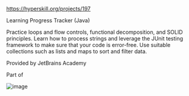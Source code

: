 https://hyperskill.org/projects/197

Learning Progress Tracker (Java)

Practice loops and flow controls, functional decomposition, and SOLID principles. 
Learn how to process strings and leverage the JUnit testing framework to make sure that your code is error-free. 
Use suitable collections such as lists and maps to sort and filter data.

Provided by
JetBrains Academy

Part of

![image](https://github.com/user-attachments/assets/8af03c3b-fae5-4091-9a4c-3a8c1caf1e6b)

